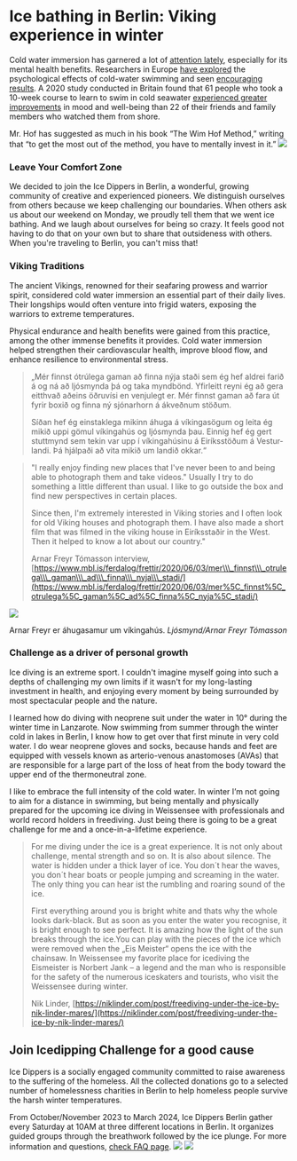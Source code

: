 # Ice bathing in Berlin: Viking experience in winter

Cold water immersion has garnered a lot of [attention lately](https://www.nytimes.com/2021/01/01/style/cold-water-swimming-benefits.html), especially for its mental health benefits. Researchers in Europe [have explored](https://www.sciencedirect.com/science/article/abs/pii/S1550830720300859) the psychological effects of cold-water swimming and seen [encouraging results](https://pubmed.ncbi.nlm.nih.gov/15253480/). A 2020 study conducted in Britain found that 61 people who took a 10-week course to learn to swim in cold seawater [experienced greater improvements](https://onlinelibrary.wiley.com/doi/10.1002/lim2.12) in mood and well-being than 22 of their friends and family members who watched them from shore.

Mr. Hof has suggested as much in his book “The Wim Hof Method,” writing that “to get the most out of the method, you have to mentally invest in it.” ![](https://images.prismic.io/syntia/1cb1f458-0460-4e0b-97d5-a1e306d6b785_IMG_20231118_153346.jpg?auto=compress,format)

### Leave Your Comfort Zone

We decided to join the Ice Dippers in Berlin, a wonderful, growing community of creative and experienced pioneers. We distinguish ourselves from others because we keep challenging our boundaries. When others ask us about our weekend on Monday, we proudly tell them that we went ice bathing. And we laugh about ourselves for being so crazy. It feels good not having to do that on your own but to share that outsideness with others. When you're traveling to Berlin, you can't miss that!

### Viking Traditions

The ancient Vikings, renowned for their seafaring prowess and warrior spirit, considered cold water immersion an essential part of their daily lives. Their longships would often venture into frigid waters, exposing the warriors to extreme temperatures.

Physical endurance and health benefits were gained from this practice, among the other immense benefits it provides. Cold water immersion helped strengthen their cardiovascular health, improve blood flow, and enhance resilience to environmental stress.

> „Mér finnst ótrú­lega gam­an að finna nýja staði sem ég hef aldrei farið á og ná að ljós­mynda þá og taka mynd­bönd. Yf­ir­leitt reyni ég að gera eitt­hvað aðeins öðru­vísi en venju­legt er. Mér finnst gam­an að fara út fyr­ir boxið og finna ný sjón­ar­horn á ákveðnum stöðum.
> 
> Síðan hef ég ein­stak­lega mik­inn áhuga á vík­inga­sög­um og leita ég mikið uppi göm­ul vík­inga­hús og ljós­mynda þau. Einnig hef ég gert stutt­mynd sem tek­in var upp í vík­inga­hús­inu á Ei­ríks­stöðum á Vest­ur­landi. Þá hjálpaði að vita mikið um landið okk­ar.“

> "I really enjoy finding new places that I've never been to and being able to photograph them and take videos." Usually I try to do something a little different than usual. I like to go outside the box and find new perspectives in certain places.
> 
> Since then, I'm extremely interested in Viking stories and I often look for old Viking houses and photograph them. I have also made a short film that was filmed in the viking house in Eiríksstaðir in the West. Then it helped to know a lot about our country."
> 
> Arnar Freyr Tómasson interview, [https://www.mbl.is/ferdalog/frettir/2020/06/03/mer\\\_finnst\\\_otrulega\\\_gaman\\\_ad\\\_finna\\\_nyja\\\_stadi/](https://www.mbl.is/ferdalog/frettir/2020/06/03/mer%5C_finnst%5C_otrulega%5C_gaman%5C_ad%5C_finna%5C_nyja%5C_stadi/)

![](https://images.prismic.io/syntia/58f9cd20-f291-4e56-a352-8d829349a54f_1210021.jpg?auto=compress,format)

Arn­ar Freyr er áhuga­sam­ur um vík­inga­hús. _Ljós­mynd/​Arn­ar Freyr Tóm­as­son_

### Challenge as a driver of personal growth

Ice diving is an extreme sport. I couldn't imagine myself going into such a depths of challenging my own limits if it wasn't for my long-lasting investment in health, and enjoying every moment by being surrounded by most spectacular people and the nature.

I learned how do diving with neoprene suit under the water in 10° during the winter time in Lanzarote. Now swimming from summer through the winter cold in lakes in Berlin, I know how to get over that first minute in very cold water. I do wear neoprene gloves and socks, because hands and feet are equipped with vessels known as arterio-venous anastomoses (AVAs) that are responsible for a large part of the loss of heat from the body toward the upper end of the thermoneutral zone.

I like to embrace the full intensity of the cold water. In winter I’m not going to aim for a distance in swimming, but being mentally and physically prepared for the upcoming ice diving in Weissensee with professionals and world record holders in freediving. Just being there is going to be a great challenge for me and a once-in-a-lifetime experience.

> For me diving under the ice is a great experience. It is not only about challenge, mental strength and so on. It is also about silence. The water is hidden under a thick layer of ice. You don´t hear the waves, you don´t hear boats or people jumping and screaming in the water. The only thing you can hear ist the rumbling and roaring sound of the ice.
> 
> First everything around you is bright white and thats why the whole looks dark-black. But as soon as you enter the water you recognise, it is bright enough to see perfect. It is amazing how the light of the sun breaks through the ice.You can play with the pieces of the ice which were removed when the „Eis Meister“ opens the ice with the chainsaw. In Weissensee my favorite place for icediving the Eismeister is Norbert Jank – a legend and the man who is responsible for the safety of the numerous iceskaters and tourists, who visit the Weissensee during winter. 
> 
> Nik Linder, [https://niklinder.com/post/freediving-under-the-ice-by-nik-linder-mares/](https://niklinder.com/post/freediving-under-the-ice-by-nik-linder-mares/)

## Join Icedipping Challenge for a good cause

Ice Dippers is a socially engaged community committed to raise awareness to the suffering of the homeless. All the collected donations go to a selected number of homelessness charities in Berlin to help homeless people survive the harsh winter temperatures.

From October/November 2023 to March 2024, Ice Dippers Berlin gather every Saturday at 10AM at three different locations in Berlin. It organizes guided groups through the breathwork followed by the ice plunge. For more information and questions, [check FAQ page](https://icedippers.com/faq).
![](https://images.prismic.io/syntia/871cbb56-8c74-4dd1-a71b-4a9d6577ba68_20231118_105312-fotor-20231119221033.jpg?auto=compress,format)
![](https://images.prismic.io/syntia/3e5a1f14-0437-454e-ae98-2c66172e48f8_20231118_113549-fotor-20231119221344.jpg?auto=compress,format)